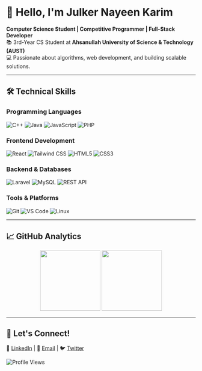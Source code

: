 # 👋 Hello, I'm Julker Nayeen Karim  

**Computer Science Student | Competitive Programmer | Full-Stack Developer**  
📚 3rd-Year CS Student at **Ahsanullah University of Science & Technology (AUST)**  
💻 Passionate about algorithms, web development, and building scalable solutions.  

---

## 🛠️ Technical Skills  

### **Programming Languages**  
![C++](https://img.shields.io/badge/-C++-00599C?logo=cplusplus&logoColor=white) ![Java](https://img.shields.io/badge/-Java-007396?logo=java&logoColor=white) ![JavaScript](https://img.shields.io/badge/-JavaScript-F7DF1E?logo=javascript&logoColor=black) ![PHP](https://img.shields.io/badge/-PHP-777BB4?logo=php&logoColor=white)  

### **Frontend Development**  
![React](https://img.shields.io/badge/-React-61DAFB?logo=react&logoColor=black) ![Tailwind CSS](https://img.shields.io/badge/-Tailwind_CSS-38B2AC?logo=tailwind-css&logoColor=white) ![HTML5](https://img.shields.io/badge/-HTML5-E34F26?logo=html5&logoColor=white) ![CSS3](https://img.shields.io/badge/-CSS3-1572B6?logo=css3&logoColor=white)  

### **Backend & Databases**  
![Laravel](https://img.shields.io/badge/-Laravel-FF2D20?logo=laravel&logoColor=white) ![MySQL](https://img.shields.io/badge/-MySQL-4479A1?logo=mysql&logoColor=white) ![REST API](https://img.shields.io/badge/-REST_API-FF6C37?logo=api&logoColor=white)  

### **Tools & Platforms**  
![Git](https://img.shields.io/badge/-Git-F05032?logo=git&logoColor=white) ![VS Code](https://img.shields.io/badge/-VS_Code-007ACC?logo=visual-studio-code&logoColor=white) ![Linux](https://img.shields.io/badge/-Linux-FCC624?logo=linux&logoColor=black)  

---

## 📈 GitHub Analytics  

<p align="center">  
  <img src="https://github-readme-streak-stats.herokuapp.com/?user=jnkarim&theme=radical" height="160">  
  <img src="https://github-readme-stats.vercel.app/api/top-langs/?username=jnkarim&layout=compact&theme=radical" height="160">  
</p>  

---

## 🌟 Let's Connect!  
🔗 [LinkedIn](https://linkedin.com/in/yourprofile) | 📧 [Email](mailto:your-email@example.com) | 🐦 [Twitter](https://twitter.com/yourhandle)  

![Profile Views](https://komarev.com/ghpvc/?username=jnkarim&color=blue&label=PROFILE+VIEWS)  
